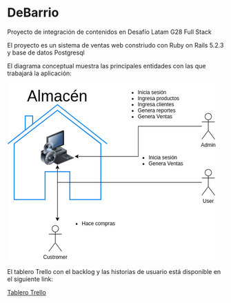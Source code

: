 # DeBarrio
Proyecto de integración de contenidos en Desafío Latam G28 Full Stack

El proyecto es un sistema de ventas web constriudo con Ruby on Rails 5.2.3 y base de datos Postgresql

El diagrama conceptual muestra las principales entidades con las que trabajará la aplicación:

![alt text][concept]

[concept]: /debarrio.png "Diagráma conceptual"

El tablero Trello con el backlog y las historias de usuario está disponible en el siguiente link:

[Tablero Trello](https://trello.com/b/GsLUXZJs/almacen-de-barrio)